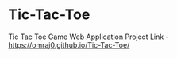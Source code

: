 # Tic-Tac-Toe
Tic Tac Toe Game Web Application
Project Link - https://omraj0.github.io/Tic-Tac-Toe/
